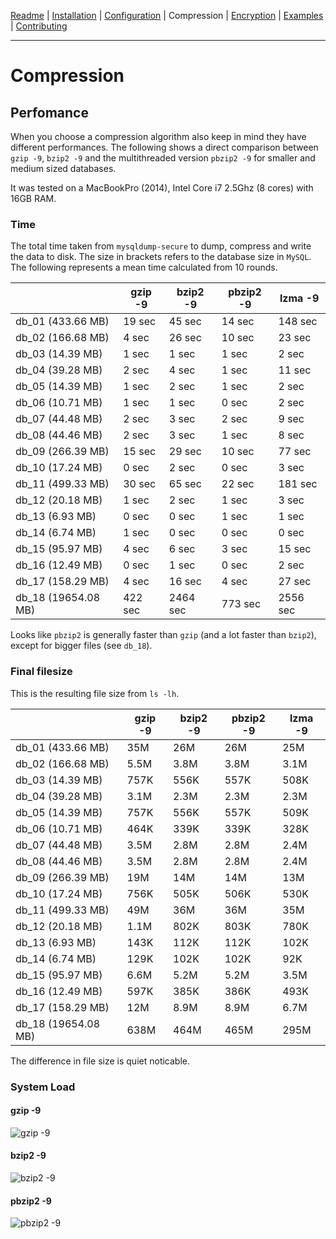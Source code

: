 [Readme](https://github.com/cytopia/mysqldump-secure/blob/master/README.md) |
[Installation](https://github.com/cytopia/mysqldump-secure/blob/master/doc/INSTALL.md) |
[Configuration](https://github.com/cytopia/mysqldump-secure/blob/master/doc/SETUP.md) |
Compression |
[Encryption](https://github.com/cytopia/mysqldump-secure/blob/master/doc/ENCRYPTION.md) |
[Examples](https://github.com/cytopia/mysqldump-secure/blob/master/doc/EXAMPLES.md) |
[Contributing](https://github.com/cytopia/mysqldump-secure/blob/master/CONTRIBUTING.md)

---


# Compression

## Perfomance

When you choose a compression algorithm also keep in mind they have different performances. The following shows a direct comparison between `gzip -9`, `bzip2 -9` and the multithreaded version `pbzip2 -9` for smaller and medium sized databases.

It was tested on a MacBookPro (2014), Intel Core i7 2.5Ghz (8 cores) with 16GB RAM.


### Time

The total time taken from `mysqldump-secure` to dump,  compress and write the data to disk. The size in brackets refers to the database size in `MySQL`. The following represents a mean time calculated from 10 rounds.

|                    | gzip -9 | bzip2 -9 | pbzip2 -9 | lzma -9 |
|--------------------|---------|----------|-----------|---------|
| db_01 (433.66 MB)  |  19 sec |  45 sec  |  14 sec   | 148 sec |
| db_02 (166.68 MB)  |  4 sec  |  26 sec  |  10 sec   |  23 sec |
| db_03 (14.39 MB)   |  1 sec  |   1 sec  |   1 sec   |   2 sec |
| db_04 (39.28 MB)   |  2 sec  |   4 sec  |   1 sec   |  11 sec |
| db_05 (14.39 MB)   |  1 sec  |   2 sec  |   1 sec   |   2 sec |
| db_06 (10.71 MB)   |  1 sec  |   1 sec  |   0 sec   |   2 sec |
| db_07 (44.48 MB)   |  2 sec  |   3 sec  |   2 sec   |   9 sec |
| db_08 (44.46 MB)   |  2 sec  |   3 sec  |   1 sec   |   8 sec |
| db_09 (266.39 MB)  |  15 sec |  29 sec  |  10 sec   |  77 sec |
| db_10 (17.24 MB)   |  0 sec  |   2 sec  |   0 sec   |   3 sec |
| db_11 (499.33 MB)  |  30 sec |  65 sec  |  22 sec   | 181 sec |
| db_12 (20.18 MB)   |  1 sec  |   2 sec  |   1 sec   |   3 sec |
| db_13 (6.93 MB)    |  0 sec  |   0 sec  |   1 sec   |   1 sec |
| db_14 (6.74 MB)    |  1 sec  |   0 sec  |   0 sec   |   0 sec |
| db_15 (95.97 MB)   |  4 sec  |   6 sec  |   3 sec   |  15 sec |
| db_16 (12.49 MB)   |  0 sec  |   1 sec  |   0 sec   |   2 sec |
| db_17 (158.29 MB)  | 4 sec   |  16 sec  |   4 sec   |  27 sec |
| db_18 (19654.08 MB)| 422 sec |2464 sec  | 773 sec   |2556 sec |

Looks like `pbzip2` is generally faster than `gzip` (and a lot faster than `bzip2`), except for bigger files (see `db_18`).


### Final filesize

This is the resulting file size from `ls -lh`.

|                    | gzip -9 | bzip2 -9 | pbzip2 -9 | lzma -9 |
|--------------------|---------|----------|-----------|---------|
| db_01 (433.66 MB)  |   35M   |  26M     |  26M      |   25M   |
| db_02 (166.68 MB)  |  5.5M   | 3.8M     | 3.8M      |  3.1M   |
| db_03 (14.39 MB)   |  757K   | 556K     | 557K      |  508K   |
| db_04 (39.28 MB)   |  3.1M   | 2.3M     | 2.3M      |  2.3M   |
| db_05 (14.39 MB)   |  757K   | 556K     | 557K      |  509K   |
| db_06 (10.71 MB)   |  464K   | 339K     | 339K      |  328K   |
| db_07 (44.48 MB)   |  3.5M   | 2.8M     | 2.8M      |  2.4M   |
| db_08 (44.46 MB)   |  3.5M   | 2.8M     | 2.8M      |  2.4M   |
| db_09 (266.39 MB)  |   19M   |  14M     |  14M      |   13M   |
| db_10 (17.24 MB)   |  756K   | 505K     | 506K      |  530K   |
| db_11 (499.33 MB)  |   49M   |  36M     |  36M      |   35M   |
| db_12 (20.18 MB)   |  1.1M   | 802K     | 803K      |  780K   |
| db_13 (6.93 MB)    |  143K   | 112K     | 112K      |  102K   |
| db_14 (6.74 MB)    |  129K   | 102K     | 102K      |   92K   |
| db_15 (95.97 MB)   |  6.6M   | 5.2M     | 5.2M      |  3.5M   |
| db_16 (12.49 MB)   |  597K   | 385K     | 386K      |  493K   |
| db_17 (158.29 MB)  |   12M   | 8.9M     | 8.9M      |  6.7M   |
| db_18 (19654.08 MB)|  638M   | 464M     | 465M      |  295M   |


The difference in file size is quiet noticable.

### System Load

#### gzip -9
![gzip -9](https://raw.githubusercontent.com/cytopia/mysqldump-secure/master/doc/img/gzip-9.png)

#### bzip2 -9
![bzip2 -9](https://raw.githubusercontent.com/cytopia/mysqldump-secure/master/doc/img/bzip2-9.png)

#### pbzip2 -9
![pbzip2 -9](https://raw.githubusercontent.com/cytopia/mysqldump-secure/master/doc/img/pbzip2-9.png)

